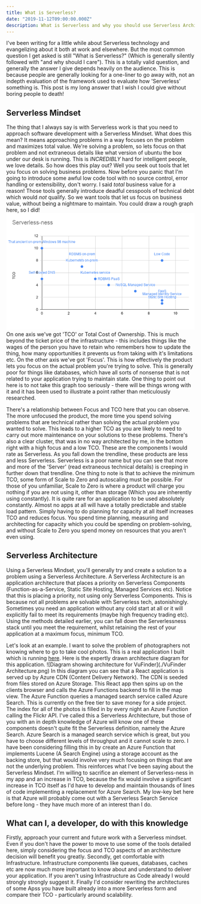 ```yaml
---
title: What is Serverless?
date: "2019-11-12T09:00:00.000Z"
description: What is Serverless and why you should use Serverless Architecture
---
```

I've been writing for a little while about Serverless technology and evangelizing about it both at work and elsewhere. But the most common question I get asked is still "What is Serverless?" (Which is generally silently followed with "and why should I care"). 
This is a totally valid question, and generally the answer I give depends heavily on the audience. This is because people are generally looking for a one-liner to go away with, not an indepth evaluation of the framework used to evaluate how 'Serverless' something is. This post is my long answer that I wish I could give without boring people to death! 
## Serverless Mindset
The thing that I always say is with Serverless work is that you need to approach software development with a Serverless Mindset. What does this mean? It means approaching problems in a way focuses on the problem and maximizes total value. We're solving a problem, so lets focus on that problem and not extraneous details like what version of ubuntu the box under our desk is running. This is *INCREDIBLY* hard for intelligent people, we love details.
So how does this play out? Well you seek out tools that let you focus on solving business problems. Now before you panic that I'm going to introduce some awful low code tool with no source control, error handling or extensibility, don't worry. I said *total* business value for a reason! Those tools generally introduce deadful cesspools of technical debt which would *not* qualify. So we want tools that let us focus on business value, without being a nightmare to maintain. You could draw a rough graph here, so I did! 
![Scatter graph comparing software components like FaaS and RDBMS on a scale of TCO and Focus. There is a cluster in the bottom right with Serverless characteristics (High focus, low TCO)](./Serverless-ness.png)
On one axis we've got 'TCO' or Total Cost of Ownership. This is much beyond the ticket price of the infrastructure - this includes things like the wages of the person you have to retain who remembers how to update the thing, how many opportunities it prevents us from taking with it's limitations etc. On the other axis we've got 'Focus'. This is how effectively the product lets you focus on the actual problem you're trying to solve. This is generally poor for things like databases, which have all sorts of nonsense that is not related to your application trying to maintain state. One thing to point out here is to not take this graph too seriously - there will be things wrong with it and it has been used to illustrate a point rather than meticulously researched. 

There's a relationship between Focus and TCO here that you can observe. The more unfocused the product, the more time you spend solving problems that are technical rather than solving the actual problem you wanted to solve. This leads to a higher TCO as you are likely to need to carry out more maintenance on your solutions to these problems. 
There's also a clear cluster, that was in no way architected by me, in the bottom right with a high focus and a low TCO. These are the components I would rate as Serverless. As you fall down the trendline, these  products are less and less Serverless. Serverless is a poor name but you can see that more and more of the 'Server' (read extraneous technical details) is creeping in further down that trendline.
One thing to note is that to achieve the minimum TCO, some form of Scale to Zero and autoscaling must be possible. For those of you unfamiliar, Scale to Zero is where a product will charge you nothing if you are not using it, other than storage (Which you are inherently using constantly). It is quite rare for an application to be used absolutely constantly. Almost no apps at all will have a totally predictable and stable load pattern. Simply having to do planning for capacity at all itself increases TCO and reduces focus. You spend time planning, measuring and architecting for capacity which you could be spending on problem-solving, and without Scale to Zero you spend money on resources that you aren't even using.

## Serverless Architecture
Using a Serverless Mindset, you'll generally try and create a solution to a problem using a Serverless Architecture. A Serverless Architecture is an application architecture that places a priority on Serverless Components (Function-as-a-Service, Static Site Hosting, Managed Services etc). Notice that this is placing a priority, not using only Serverless Components. This is because not all problems are solvable with Serverless tech, astonishingly. Sometimes you need an application without any cold start at all or it will explicitly fail to meet its requirements (maybe high frequency trading etc). Using the methods detailed earlier, you can fall down the Serverlessness stack until you meet the requirement, whilst retaining the rest of your application at a maximum focus, minimum TCO. 

Let's look at an example. I want to solve the problem of photographers not knowing where to go to take cool photos. This is a real application I built which is running [here](https://www.vufinder.app). Here is the expertly drawn architecture diagram for this application. 
![Diagram showing architecture for VuFinder](./VuFinder Architecture.png)
In this diagram you can see that a React application is served up by Azure CDN (Content Delivery Network). The CDN is seeded from files stored on Azure Storage. This React app then spins up on the clients browser and calls the Azure Functions backend to fill in the map view. The Azure Function queries a managed search service called Azure Search. This is currently on the free tier to save money for a side project. The index for all of the photos is filled in by every night an Azure Function calling the Flickr API. 
I've called this a Serverless Architecture, but those of you with an in depth knowledge of Azure will know one of these components doesn't quite fit the Serverless definition, namely the Azure Search. Azure Search is a managed search service which is great, but you have to choose different levels of throughput and it cannot scale to zero. I have been considering filling this in by create an Azure Function that implements Lucene (A Search Engine) using a storage account as the backing store, but that would involve very much focusing on things that are not the underlying problem. This reinforces what I've been saying about the Serverless Mindset. I'm willing to sacrifice an element of Serverless-ness in my app and an increase in TCO, because the fix would involve a significant increase in TCO itself as I'd have to develop and maintain thousands of lines of code implementing a replacement for Azure Search. My low-key bet here is that Azure will probably come out with a Serverless Search Service before long - they have much more of an interest than I do. 

## What can I, a developer, do with this knowledge
Firstly, approach your current and future work with a Serverless mindset. Even if you don't have the power to move to use some of the tools detailed here, simply considering the focus and TCO aspects of an architecture decision will benefit you greatly. Secondly, get comfortable with Infrastructure. Infrastructure components like queues, databases, caches etc are now much more important to know about and understand to deliver your application. If you aren't using Infrastructure as Code already I would strongly strongly suggest it. Finally I'd consider rewriting the architectures of some Apss you have built already into a more Serverless form and compare their TCO - particularly around scalability.